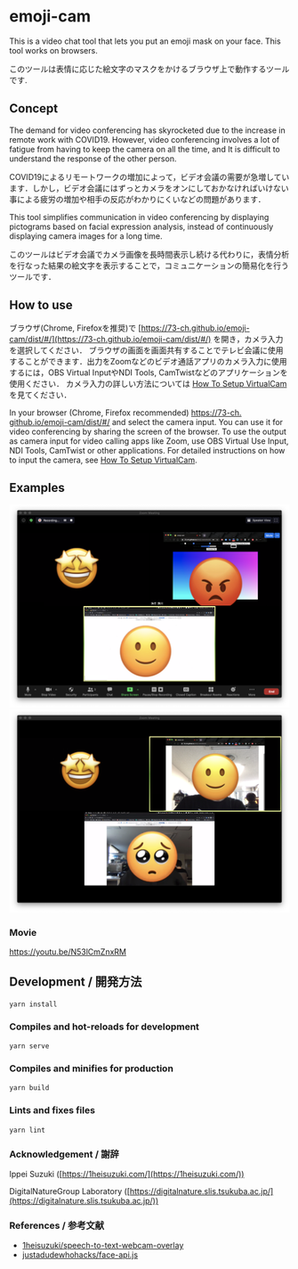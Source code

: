 # emoji-cam
This is a video chat tool that lets you put an emoji mask on your face. This tool works on browsers.

このツールは表情に応じた絵文字のマスクをかけるブラウザ上で動作するツールです.

## Concept
The demand for video conferencing has skyrocketed due to the increase in remote work with COVID19. However, video conferencing involves a lot of fatigue from having to keep the camera on all the time, and It is difficult to understand the response of the other person.

COVID19によるリモートワークの増加によって，ビデオ会議の需要が急増しています．しかし，ビデオ会議にはずっとカメラをオンにしておかなければいけない事による疲労の増加や相手の反応がわかりにくいなどの問題があります．

This tool simplifies communication in video conferencing by displaying pictograms based on facial expression analysis, instead of continuously displaying camera images for a long time.

このツールはビデオ会議でカメラ画像を長時間表示し続ける代わりに，表情分析を行なった結果の絵文字を表示することで，コミュニケーションの簡易化を行うツールです．

## How to use
ブラウザ(Chrome, Firefoxを推奨)で [https://73-ch.github.io/emoji-cam/dist/#/](https://73-ch.github.io/emoji-cam/dist/#/) を開き，カメラ入力を選択してください．
ブラウザの画面を画面共有することでテレビ会議に使用することができます．出力をZoomなどのビデオ通話アプリのカメラ入力に使用するには，OBS Virtual InputやNDI Tools, CamTwistなどのアプリケーションを使用ください．
カメラ入力の詳しい方法については [How To Setup VirtualCam](https://github.com/73-ch/emoji-cam/wiki/How-To-Setup-VirtualCam) を見てください．

In your browser (Chrome, Firefox recommended) [https://73-ch. github.io/emoji-cam/dist/#/](https://73-ch.github.io/emoji-cam/dist/#/) and select the camera input.
You can use it for video conferencing by sharing the screen of the browser. To use the output as camera input for video calling apps like Zoom, use OBS Virtual Use Input, NDI Tools, CamTwist or other applications.
For detailed instructions on how to input the camera, see [How To Setup VirtualCam](https://github.com/73-ch/emoji-cam/wiki/How-To-Setup-VirtualCam).

## Examples
![image](examples/example1.png)
![image](examples/example4.png)

### Movie
https://youtu.be/N53lCmZnxRM

## Development / 開発方法
```
yarn install
```

### Compiles and hot-reloads for development
```
yarn serve
```

### Compiles and minifies for production
```
yarn build
```

### Lints and fixes files
```
yarn lint
```

### Acknowledgement / 謝辞
Ippei Suzuki ([https://1heisuzuki.com/](https://1heisuzuki.com/))

DigitalNatureGroup Laboratory ([https://digitalnature.slis.tsukuba.ac.jp/](https://digitalnature.slis.tsukuba.ac.jp/))

### References / 参考文献
- [1heisuzuki/speech-to-text-webcam-overlay](https://github.com/1heisuzuki/speech-to-text-webcam-overlay)
- [justadudewhohacks/face-api.js](https://github.com/justadudewhohacks/face-api.js/)
